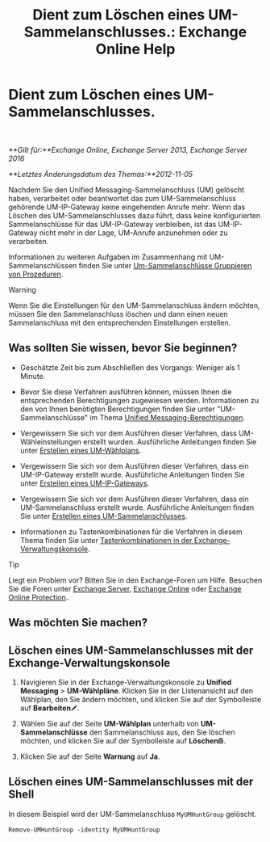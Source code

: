 ﻿---
title: 'Dient zum Löschen eines UM-Sammelanschlusses.: Exchange Online Help'
TOCTitle: Dient zum Löschen eines UM-Sammelanschlusses.
ms:assetid: 11ac102d-b58d-486c-85b6-e096428e556d
ms:mtpsurl: https://technet.microsoft.com/de-de/library/Aa996318(v=EXCHG.150)
ms:contentKeyID: 50554777
ms.date: 05/23/2018
mtps_version: v=EXCHG.150
ms.translationtype: MT
---

# Dient zum Löschen eines UM-Sammelanschlusses.

 

_**Gilt für:**Exchange Online, Exchange Server 2013, Exchange Server 2016_

_**Letztes Änderungsdatum des Themas:**2012-11-05_

Nachdem Sie den Unified Messaging-Sammelanschluss (UM) gelöscht haben, verarbeitet oder beantwortet das zum UM-Sammelanschluss gehörende UM-IP-Gateway keine eingehenden Anrufe mehr. Wenn das Löschen des UM-Sammelanschlusses dazu führt, dass keine konfigurierten Sammelanschlüsse für das UM-IP-Gateway verbleiben, ist das UM-IP-Gateway nicht mehr in der Lage, UM-Anrufe anzunehmen oder zu verarbeiten.

Informationen zu weiteren Aufgaben im Zusammenhang mit UM-Sammelanschlüssen finden Sie unter [Um-Sammelanschlüsse Gruppieren von Prozeduren](um-hunt-group-procedures-exchange-2013-help.md).


> [!WARNING]
> Wenn Sie die Einstellungen für den UM-Sammelanschluss ändern möchten, müssen Sie den Sammelanschluss löschen und dann einen neuen Sammelanschluss mit den entsprechenden Einstellungen erstellen.



## Was sollten Sie wissen, bevor Sie beginnen?

  - Geschätzte Zeit bis zum Abschließen des Vorgangs: Weniger als 1 Minute.

  - Bevor Sie diese Verfahren ausführen können, müssen Ihnen die entsprechenden Berechtigungen zugewiesen werden. Informationen zu den von Ihnen benötigten Berechtigungen finden Sie unter "UM-Sammelanschlüsse" im Thema [Unified Messaging-Berechtigungen](unified-messaging-permissions-exchange-2013-help.md).

  - Vergewissern Sie sich vor dem Ausführen dieser Verfahren, dass UM-Wähleinstellungen erstellt wurden. Ausführliche Anleitungen finden Sie unter [Erstellen eines UM-Wählplans](create-a-um-dial-plan-exchange-2013-help.md).

  - Vergewissern Sie sich vor dem Ausführen dieser Verfahren, dass ein UM-IP-Gateway erstellt wurde. Ausführliche Anleitungen finden Sie unter [Erstellen eines UM-IP-Gateways](create-a-um-ip-gateway-exchange-2013-help.md).

  - Vergewissern Sie sich vor dem Ausführen dieser Verfahren, dass ein UM-Sammelanschluss erstellt wurde. Ausführliche Anleitungen finden Sie unter [Erstellen eines UM-Sammelanschlusses](create-a-um-hunt-group-exchange-2013-help.md).

  - Informationen zu Tastenkombinationen für die Verfahren in diesem Thema finden Sie unter [Tastenkombinationen in der Exchange-Verwaltungskonsole](keyboard-shortcuts-in-the-exchange-admin-center-exchange-online-protection-help.md).


> [!TIP]
> Liegt ein Problem vor? Bitten Sie in den Exchange-Foren um Hilfe. Besuchen Sie die Foren unter <A href="https://go.microsoft.com/fwlink/p/?linkid=60612">Exchange Server</A>, <A href="https://go.microsoft.com/fwlink/p/?linkid=267542">Exchange Online</A> oder <A href="https://go.microsoft.com/fwlink/p/?linkid=285351">Exchange Online Protection</A>..



## Was möchten Sie machen?

## Löschen eines UM-Sammelanschlusses mit der Exchange-Verwaltungskonsole

1.  Navigieren Sie in der Exchange-Verwaltungskonsole zu **Unified Messaging** \> **UM-Wählpläne**. Klicken Sie in der Listenansicht auf den Wählplan, den Sie ändern möchten, und klicken Sie auf der Symbolleiste auf **Bearbeiten**![Bearbeitungssymbol](images/Bb124582.6f53ccb2-1f13-4c02-bea0-30690e6ea71d(EXCHG.150).gif "Bearbeitungssymbol").

2.  Wählen Sie auf der Seite **UM-Wählplan** unterhalb von **UM-Sammelanschlüsse** den Sammelanschluss aus, den Sie löschen möchten, und klicken Sie auf der Symbolleiste auf **Löschen**![Löschen (Symbol)](images/JJ657511.14f639f6-61e8-4418-bbfb-0db14de9d2f5(EXCHG.150).gif "Löschen (Symbol)").

3.  Klicken Sie auf der Seite **Warnung** auf **Ja**.

## Löschen eines UM-Sammelanschlusses mit der Shell

In diesem Beispiel wird der UM-Sammelanschluss `MyUMHuntGroup` gelöscht.

    Remove-UMHuntGroup -identity MyUMHuntGroup

